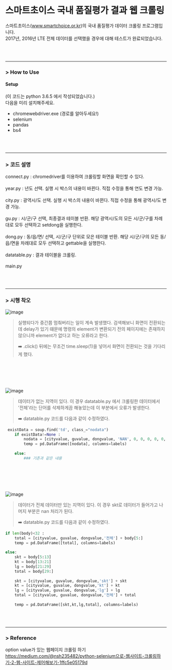 # 스마트초이스 국내 품질평가 결과 웹 크롤링

스마트초이스(www.smartchoice.or.kr)의 국내 품질평가 데이터 크롤링 프로그램입니다.     
2017년, 2016년 LTE 전체 데이터를 선택했을 경우에 대해 테스트가 완료되었습니다.     

<br>
<br>
                                  
               
---------------------------------------------------------------

### > How to Use

#### Setup

(이 코드는 python 3.6.5 에서 작성되었습니다.)<br>
다음을 미리 설치해주세요.
- chromewebdriver.exe (경로를 알아두세요!)
- selenium
- pandas
- bs4

<br>
<br>

                              
---------------------------------------------------------------

### > 코드 설명

connect.py : chromedriver를 이용하여 크롤링할 화면을 확인할 수 있다.<br>
   <br>
year.py : 년도 선택. 실행 시 박스의 내용이 바뀐다. 직접 수정을 통해 연도 변경 가능.<br>
   <br>
city.py : 광역시/도 선택. 실행 시 박스의 내용이 바뀐다. 직접 수정을 통해 광역시/도 변경 가능.<br>
   <br>
gu.py : 시/군/구 선택, 최종결과 테이블 반환. 해당 광역시/도의 모든 시/군/구를 차례대로 모두 선택하고 setdong을 실행한다.<br>
   <br>
dong.py : 동/읍/면/ 선택, 시/군/구 단위로 모은 테이블 반환. 해당 시/군/구의 모든 동/읍/면을 차례대로 모두 선택하고 gettable을 실행한다.<br>
   <br>
datatable.py : 결과 테이블을 크롤링.<br>
   <br>
main.py

<br>
<br>

                                                 

---------------------------------------------------------------

### > 시행 착오


![image](https://user-images.githubusercontent.com/41939828/51453655-051a2980-1d84-11e9-9fd5-0926407562cf.PNG)
> 실행되다가 중간쯤 멈춰버리는 일이 계속 발생했다.
> 검색해보니 화면이 전환되는데 delay가 있기 떄문에 명령의 element가 변환되기 전의 페이지에는 존재하지 않으니까 element가 없다고 하는 오류라고 한다.
>   
> :arrow_right: .click() 뒤에는 무조건 time.sleep(1)을 넣어서 화면이 전환되는 것을 기다리게 했다.
           
<br>
<br>
<br>
<br>

                                              
![image](https://user-images.githubusercontent.com/41939828/51453680-2c70f680-1d84-11e9-8478-56d52f515e28.png)
> 데이터가 없는 지역이 있다.
> 이 경우 datatable.py 에서 크롤링한 데이터에서 '전체'라는 단어를 삭제하게끔 해놓았는데 이 부분에서 오류가 발생한다.
>  
> :arrow_right: datatable.py 코드를 다음과 같이 수정하였다.
```python
 existData = soup.find('td', class_="nodata")
    if existData!=None :
        nodata = [cityvalue, guvalue, dongvalue, 'NAN', 0, 0, 0, 0, 0, 0, 0, 0]
        temp = pd.DataFrame([nodata], columns=labels)
        
    else:    
        ### 기존과 같은 내용
```

<br>
<br>
<br>
<br>

                                                    
![image](https://user-images.githubusercontent.com/41939828/51453695-414d8a00-1d84-11e9-8aac-75bef9aa3a1b.png)
> 데이터가 전체 데이터만 있는 지역이 있다.
> 이 경우 skt로 데이터가 들어가고 나머지 부분은 nan 처리가 된다.
>  
> :arrow_right: datatable.py 코드를 다음과 같이 수정하였다.
```python
if len(body)<32 :
    total = [cityvalue, guvalue, dongvalue,'전체'] + body[5:]
    temp = pd.DataFrame([total], columns=labels)
            
else:
    skt = body[5:13]
    kt = body[13:21]
    lg = body[21:29]
    total = body[29:]
    
    skt = [cityvalue, guvalue, dongvalue,'skt'] + skt
    kt = [cityvalue, guvalue, dongvalue,'kt'] + kt
    lg = [cityvalue, guvalue, dongvalue,'lg'] + lg
    total = [cityvalue, guvalue, dongvalue,'전체'] + total
    
    temp = pd.DataFrame([skt,kt,lg,total], columns=labels)
```



<br>
<br>

                                                 

---------------------------------------------------------------

### > Reference

option value가 있는 웹페이지 크롤링 하기                                       
https://medium.com/@nsh235482/python-selenium으로-웹사이트-크롤링하기-2-웹-사이트-제어해보기-1ffc5e05179d
